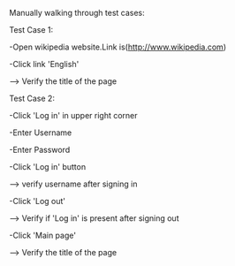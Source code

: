 Manually walking through test cases:

Test Case 1:

-Open wikipedia website.Link is(http://www.wikipedia.com)

-Click link 'English'

--> Verify the title of the page

Test Case 2:

-Click 'Log in' in upper right corner

-Enter Username

-Enter Password

-Click 'Log in' button

--> verify username after signing in 

-Click 'Log out'

--> Verify if 'Log in' is present after signing out

-Click 'Main page'

--> Verify the title of the page

